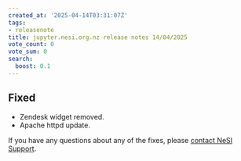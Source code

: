 ```yaml
---
created_at: '2025-04-14T03:31:07Z'
tags:
- releasenote
title: jupyter.nesi.org.nz release notes 14/04/2025
vote_count: 0
vote_sum: 0
search:
  boost: 0.1
---
```


## Fixed

- Zendesk widget removed.  
- Apache httpd update.

If you have any questions about any of the fixes,
please [contact NeSI Support](mailto:support@nesi.org.nz "mailto:support@nesi.org.nz").
